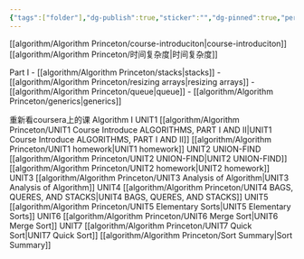 ```yaml
---
{"tags":["folder"],"dg-publish":true,"sticker":"","dg-pinned":true,"permalink":"/algorithm/Algorithm Princeton/Algorithm Princeton/","pinned":true,"dgPassFrontmatter":true,"noteIcon":"","created":"2024-10-16T19:52:34.031+08:00","updated":"2025-03-30T15:31:43.245+08:00"}
---
```



[[algorithm/Algorithm Princeton/course-introduciton\|course-introduciton]]
[[algorithm/Algorithm Princeton/时间复杂度\|时间复杂度]]

Part I
	- [[algorithm/Algorithm Princeton/stacks\|stacks]]
	- [[algorithm/Algorithm Princeton/resizing arrays\|resizing arrays]]
	- [[algorithm/Algorithm Princeton/queue\|queue]]
	- [[algorithm/Algorithm Princeton/generics\|generics]]

重新看coursera上的课
Algorithm I
	UNIT1
		[[algorithm/Algorithm Princeton/UNIT1 Course Introduce ALGORITHMS, PART I AND II\|UNIT1 Course Introduce ALGORITHMS, PART I AND II]]
		[[algorithm/Algorithm Princeton/UNIT1 homework\|UNIT1 homework]]
	UNIT2 UNION-FIND
		[[algorithm/Algorithm Princeton/UNIT2 UNION-FIND\|UNIT2 UNION-FIND]]
		[[algorithm/Algorithm Princeton/UNIT2 homework\|UNIT2 homework]]
	UNIT3 
		[[algorithm/Algorithm Princeton/UNIT3 Analysis of Algorithm\|UNIT3 Analysis of Algorithm]]
	UNIT4
		[[algorithm/Algorithm Princeton/UNIT4 BAGS, QUERES, AND STACKS\|UNIT4 BAGS, QUERES, AND STACKS]]
	UNIT5
		[[algorithm/Algorithm Princeton/UNIT5 Elementary Sorts\|UNIT5 Elementary Sorts]]
	UNIT6
		[[algorithm/Algorithm Princeton/UNIT6 Merge Sort\|UNIT6 Merge Sort]]
	UNIT7
		[[algorithm/Algorithm Princeton/UNIT7 Quick Sort\|UNIT7 Quick Sort]]
	[[algorithm/Algorithm Princeton/Sort Summary\|Sort Summary]]
	